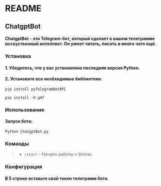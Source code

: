 # README

## ChatgptBot

#### ChatgptBot - это Telegram-бот, который сделает в вашем телеграмме исскуственный интеллект. Он умеет читать, писать и много чего ещё.

### Установка

#### 1. Убедитесь, что у вас установлена последняя версия Python.

#### 2. Установите все необходимые библиотеки:

```
pip install pyTelegramBotAPI
```

```
pip install -U g4f
```

### Использование

#### Запуск бота:

```
Python ChatgptBot.py
```

### Команды

> - `/start` - Начало работы с ботом.

### Конфигурация

#### В 5 строке вставьте свой токен телеграмм бота.